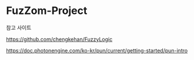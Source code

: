 # FuzZom-Project

참고 사이트

https://github.com/chengkehan/FuzzyLogic

https://doc.photonengine.com/ko-kr/pun/current/getting-started/pun-intro
